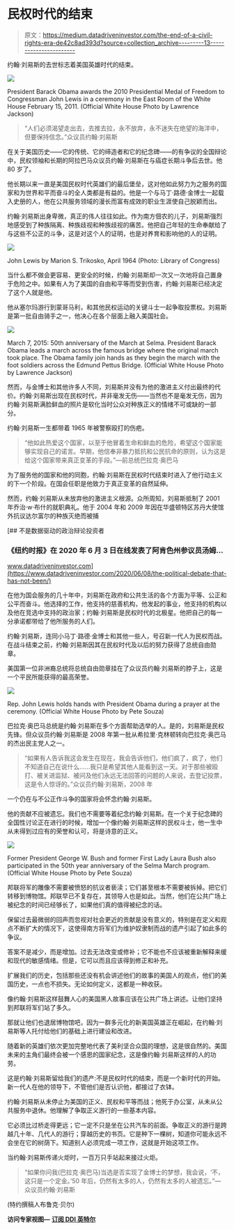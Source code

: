 # 民权时代的结束

> 原文：<https://medium.datadriveninvestor.com/the-end-of-a-civil-rights-era-de42c8ad393d?source=collection_archive---------13----------------------->

约翰·刘易斯的去世标志着美国英雄时代的结束。

![](img/aed99bb7ec880d868659ff7b5da13708.png)

President Barack Obama awards the 2010 Presidential Medal of Freedom to Congressman John Lewis in a ceremony in the East Room of the White House February 15, 2011\. (Official White House Photo by Lawrence Jackson)

> “人们必须渴望走出去，去推去拉，永不放弃，永不迷失在绝望的海洋中，但要保持信念。”众议员约翰·刘易斯

在关于美国历史——它的传统、它的缔造者和它的纪念碑——的有争议的全国辩论中，民权领袖和长期的阿拉巴马众议员约翰·刘易斯在与癌症长期斗争后去世。他 80 岁了。

他长期以来一直是美国民权时代英雄们的最后堡垒，这对他如此努力为之服务的国家和为世界和平而奋斗的全人类都是有益的。他是一个与马丁·路德·金博士一起载入史册的人，他在公共服务领域的漫长而富有成效的职业生涯使自己脱颖而出。

约翰·刘易斯出身卑微，真正的伟人往往如此。作为南方佃农的儿子，刘易斯强烈地感受到了种族隔离、种族歧视和种族歧视的痛苦。他把自己年轻的生命奉献给了与这些不公正的斗争，这是对这个人的证明，也是对养育和影响他的人的证明。

![](img/dab099602b781c27a4e77547559e2a31.png)

John Lewis by Marion S. Trikosko, April 1964 (Photo: Library of Congress)

当什么都不做会更容易、更安全的时候，约翰·刘易斯却一次又一次地将自己置身于危险之中。如果有人为了美国的自由和平等而受到伤害，约翰·刘易斯已经决定了这个人就是他。

他从塞尔玛游行到蒙哥马利，和其他民权运动的关键斗士一起争取投票权。刘易斯是第一批自由骑手之一，他决心在各个层面上融入美国社会。

![](img/ad0d1a88a49c4e3806adb67271383faa.png)

March 7, 2015: 50th anniversary of the March at Selma. President Barack Obama leads a march across the famous bridge where the original march took place. The Obama family join hands as they begin the march with the foot soldiers across the Edmund Pettus Bridge. (Official White House Photo by Lawrence Jackson)

然而，与金博士和其他许多人不同，刘易斯并没有为他的激进主义付出最终的代价。约翰·刘易斯出现在民权时代，并非毫发无伤——当然也不是毫发无伤，因为约翰·刘易斯满脸鲜血的照片是软化当时公众对种族正义的情绪不可或缺的一部分。

约翰·刘易斯一生都带着 1965 年被警察殴打的伤疤。

> “他如此热爱这个国家，以至于他冒着生命和鲜血的危险，希望这个国家能够实现自己的诺言。早期，他信奉非暴力抵抗和公民抗命的原则，认为这是给这个国家带来真正变革的手段。”—前总统巴拉克·奥巴马

为了服务他的国家和他的同胞，约翰·刘易斯在民权时代结束时进入了他行动主义的下一个阶段。在国会任职是他致力于真正变革的自然延伸。

然而，约翰·刘易斯从未放弃他的激进主义根源。众所周知，刘易斯抵制了 2001 年乔治·w·布什的就职典礼。他于 2004 年和 2009 年因在华盛顿特区苏丹大使馆外抗议达尔富尔的种族灭绝而被捕

[](https://www.datadriveninvestor.com/2020/06/08/the-political-debate-that-has-not-been/) [## 不是数据驱动的政治辩论投资者

### 《纽约时报》在 2020 年 6 月 3 日在线发表了阿肯色州参议员汤姆…

www.datadriveninvestor.com](https://www.datadriveninvestor.com/2020/06/08/the-political-debate-that-has-not-been/) 

在他为国会服务的几十年中，刘易斯在政府和公共生活的各个方面为平等、公正和公平而奋斗。他选择的工作，他支持的慈善机构，他发起的事业，他支持的机构以及他在竞选中支持的政治家；约翰·刘易斯是民权时代的北极星。他把自己的每一分承诺都带给了他所服务的人们。

约翰·刘易斯，连同小马丁·路德·金博士和其他一些人，号召新一代人为民权而战。在战斗结束之前，约翰·刘易斯因其在民权时代及以后的努力获得了总统自由勋章。

美国第一位非洲裔总统将总统自由勋章挂在了众议员约翰·刘易斯的脖子上，这是一个平民所能获得的最高荣誉。

![](img/57bbf6c20079ea6bea08aebc15e946a6.png)

Rep. John Lewis holds hands with President Obama during a prayer at the ceremony. (Official White House Photo by Pete Souza)

巴拉克·奥巴马总统是约翰·刘易斯在多个方面帮助选举的人。是的，刘易斯是民权先锋。但众议员约翰·刘易斯是 2008 年第一批从希拉里·克林顿转向巴拉克·奥巴马的杰出民主党人之一。

> “如果有人告诉我这会发生在现在，我会告诉他们，他们疯了，疯了，他们不知道自己在说什么……我只是希望其他人能看到这一天。对于那些被殴打、被关进监狱、被问及他们永远无法回答的问题的人来说，去登记投票，这是令人惊讶的。”众议员约翰·刘易斯，2008 年

一个仍在与不公正作斗争的国家将会怀念约翰·刘易斯。

他的贡献不应被遗忘。我们也不需要等着纪念约翰·刘易斯。在一个关于纪念碑的全国性讨论正在进行的时候，增加一个像约翰·刘易斯这样的民权斗士，他一生中从未得到过应有的荣誉和认可，将是诗意的正义。

![](img/1b7c0733978f400b76dd40a70890a7dc.png)

Former President George W. Bush and former First Lady Laura Bush also participated in the 50th year anniversary of the Selma March program. (Official White House Photo by Pete Souza)

邦联将军的雕像不需要被愤怒的抗议者亵渎；它们甚至根本不需要被拆掉。把它们转移到博物馆。邦联早已不复存在，其领导人也是如此。当然，他们在公共广场上被纪念的时间已经够长了，如果他们真的值得被纪念的话。

保留过去最微弱的回声而忽视对社会更近的贡献是没有意义的，特别是在定义和观点不断扩大的情况下，这使得南方将军们为维护奴隶制而战的遗产引起了如此多的争议。

答案不是减少，而是增加。过去无法改变或修补；它不能也不应该被重新解释来缓和现代的敏感情绪。但是，它可以而且应该得到修正和补充。

扩展我们的历史，包括那些还没有机会讲述他们的故事的美国人的观点，他们的美国历史，一点也不损失。无论如何定义，这都是一种收获。

像约翰·刘易斯这样鼓舞人心的美国黑人故事应该在公共广场上讲述。让他们坚持到邦联将军们站了多久。

那就让他们也退居博物馆吧，因为一群多元化的新美国英雄正在崛起，在约翰·刘易斯等人托付给他们的基础上进行建设和改进。

随着新的英雄们依次更加完整地代表了美利坚合众国的理想，这是很自然的。美国未来的主角们最终会被一个感恩的国家纪念，这是像约翰·刘易斯这样的人的功劳。

这是约翰·刘易斯留给我们的遗产:不是民权时代的结束，而是一个新时代的开始。新一代人在他的领导下，不管他们是否认识他，都接过了衣钵。

约翰·刘易斯从未停止为美国的正义、民权和平等而战；他死于办公室，从未从公共服务中退休。他理解了争取正义游行的一些基本内容。

它必须比过桥走得更远；它一定不只是坐在公共汽车的前面。争取正义的游行是跨越几十年、几代人的游行；穿越历史的书页。它是种下一棵树，知道你可能永远不会坐在它的树荫下。知道别人必须完成一项工作，这就是开始这项工作。

当约翰·刘易斯传递火炬时，一百万只手站起来接过火炬。

> “如果你问我(巴拉克·奥巴马)当选是否实现了金博士的梦想，我会说，‘不，这只是一个定金。’50 年后，仍然有太多的人，仍然有太多的人被遗忘。”—众议员约翰·刘易斯

(特约撰稿人布鲁克·贝尔)

**访问专家视图—** [**订阅 DDI 英特尔**](https://datadriveninvestor.com/ddi-intel)